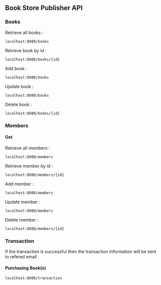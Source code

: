## Book Store Publisher API

### Books
Retrieve all books :
```
localhost:8080/books
```
Retrieve book by id :
```
localhost:8080/books/{id}
```
Add book :
```
localhost:8080/books
```
Update book :
```
localhost:8080/books
```
Delete book :
```
localhost:8080/books/{id}
```

### Members
#### Get
Retrieve all members : 
```
localhost:8080/members
```
Retrieve member by id : 
```
localhost:8080/members/{id}
```
Add member : 
```
localhost:8080/members
```
Update member : 
```
localhost:8080/members
```
Delete member : 
```
localhost:8080/members/{id}
```

### Transaction
If the transaction is successful then the transaction information will be sent to refered email 
#### Purchasing Book(s)
```
localhost:8080/transaction
```
